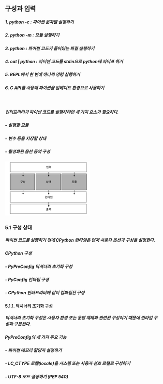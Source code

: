 ## 구성과 입력

##### 1. python -c : 파이썬 문자열 실행하기
##### 2. python -m : 모듈 실행하기
##### 3. python <file> : 파이썬 코드가 들어있는 파일 실행하기
##### 4. cat <file> | python : 파이썬 코드를 stdin으로 python에 파이프 하기
##### 5. REPL에서 한 번에 하나씩 명령 실행하기
##### 6. C API를 사용해 파이썬을 임베디드 환경으로 사용하기

<br>

##### 인터프리터가 파이썬 코드를 실행하려면 세 가지 요소가 필요하다.
##### - 실행할 모듈
##### - 변수 등을 저장할 상태
##### - 활성화된 옵션 등의 구성

![alt text](image-1.png)

### 5.1 구성 상태

##### 파이썬 코드를 실행하기 전에 CPython 런타임은 먼저 사용자 옵션과 구성을 설정한다.

##### CPython 구성
##### - PyPreConfig 딕셔너리 초기화 구성
##### - PyConfig 런타임 구성
##### - CPython 인터프리터에 같이 컴파일된 구성

#### 5.1.1. 딕셔너리 초기화 구성

##### 딕셔너리 초기화 구성은 사용자 환경 또는 운영 체제와 관련된 구성이기 때문에 런타임 구성과 구분된다.

##### PyPreConfig의 세 가지 주요 기능
##### - 파이썬 메모리 할당자 설정하기
##### - LC_CTYPE 로캘(locale)을 시스템 또는 사용자 선호 로캘로 구성하기
##### - UTF-8 모드 설정하기 (PEP 540)